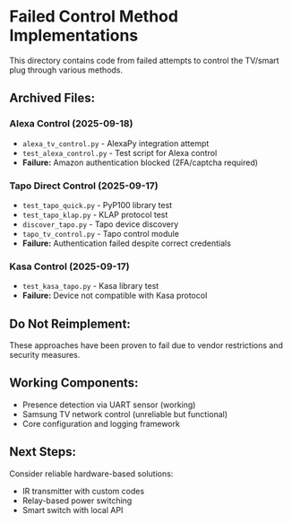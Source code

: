 # Failed Control Method Implementations

This directory contains code from failed attempts to control the TV/smart plug through various methods.

## Archived Files:

### Alexa Control (2025-09-18)
- `alexa_tv_control.py` - AlexaPy integration attempt
- `test_alexa_control.py` - Test script for Alexa control
- **Failure:** Amazon authentication blocked (2FA/captcha required)

### Tapo Direct Control (2025-09-17)
- `test_tapo_quick.py` - PyP100 library test
- `test_tapo_klap.py` - KLAP protocol test
- `discover_tapo.py` - Tapo device discovery
- `tapo_tv_control.py` - Tapo control module
- **Failure:** Authentication failed despite correct credentials

### Kasa Control (2025-09-17)
- `test_kasa_tapo.py` - Kasa library test
- **Failure:** Device not compatible with Kasa protocol

## Do Not Reimplement:
These approaches have been proven to fail due to vendor restrictions and security measures.

## Working Components:
- Presence detection via UART sensor (working)
- Samsung TV network control (unreliable but functional)
- Core configuration and logging framework

## Next Steps:
Consider reliable hardware-based solutions:
- IR transmitter with custom codes
- Relay-based power switching
- Smart switch with local API